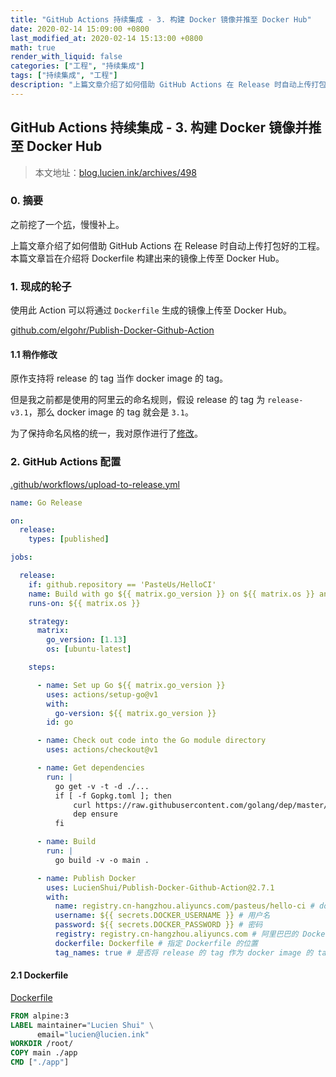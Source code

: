 ```yaml
---
title: "GitHub Actions 持续集成 - 3. 构建 Docker 镜像并推至 Docker Hub"
date: 2020-02-14 15:09:00 +0800
last_modified_at: 2020-02-14 15:13:00 +0800
math: true
render_with_liquid: false
categories: ["工程", "持续集成"]
tags: ["持续集成", "工程"]
description: "上篇文章介绍了如何借助 GitHub Actions 在 Release 时自动上传打包好的工程。本篇文章旨在介绍将 Dockerfile 构建出来的镜像上传至 Docker Hub。本文地址：blog.lucien.ink/archives/498"
---
```


## GitHub Actions 持续集成 - 3. 构建 Docker 镜像并推至 Docker Hub

> 本文地址：[blog.lucien.ink/archives/498][this]

### 0. 摘要

之前挖了一个[坑][keng]，慢慢补上。

上篇文章介绍了如何借助 GitHub Actions 在 Release 时自动上传打包好的工程。本篇文章旨在介绍将 Dockerfile 构建出来的镜像上传至 Docker Hub。

### 1. 现成的轮子

使用此 Action 可以将通过 `Dockerfile` 生成的镜像上传至 Docker Hub。

[github.com/elgohr/Publish-Docker-Github-Action][publish_docker]

#### 1.1 稍作修改

原作支持将 release 的 tag 当作 docker image 的 tag。

但是我之前都是使用的阿里云的命名规则，假设 release 的 tag 为 `release-v3.1`，那么 docker image 的 tag 就会是 `3.1`。

为了保持命名风格的统一，我对原作进行了[修改][modify]。

### 2. GitHub Actions 配置

[.github/workflows/upload-to-release.yml][upload_to_release]

```yml
name: Go Release

on:
  release:
    types: [published]

jobs:

  release:
    if: github.repository == 'PasteUs/HelloCI'
    name: Build with go ${{ matrix.go_version }} on ${{ matrix.os }} and upload
    runs-on: ${{ matrix.os }}

    strategy:
      matrix:
        go_version: [1.13]
        os: [ubuntu-latest]

    steps:

      - name: Set up Go ${{ matrix.go_version }}
        uses: actions/setup-go@v1
        with:
          go-version: ${{ matrix.go_version }}
        id: go

      - name: Check out code into the Go module directory
        uses: actions/checkout@v1

      - name: Get dependencies
        run: |
          go get -v -t -d ./...
          if [ -f Gopkg.toml ]; then
              curl https://raw.githubusercontent.com/golang/dep/master/install.sh | sh
              dep ensure
          fi

      - name: Build
        run: |
          go build -v -o main .

      - name: Publish Docker
        uses: LucienShui/Publish-Docker-Github-Action@2.7.1
        with:
          name: registry.cn-hangzhou.aliyuncs.com/pasteus/hello-ci # docker image 的名字
          username: ${{ secrets.DOCKER_USERNAME }} # 用户名
          password: ${{ secrets.DOCKER_PASSWORD }} # 密码
          registry: registry.cn-hangzhou.aliyuncs.com # 阿里巴巴的 Docker Hub
          dockerfile: Dockerfile # 指定 Dockerfile 的位置
          tag_names: true # 是否将 release 的 tag 作为 docker image 的 tag
```

#### 2.1 Dockerfile

[Dockerfile][dockerfile]

```dockerfile
FROM alpine:3
LABEL maintainer="Lucien Shui" \
      email="lucien@lucien.ink"
WORKDIR /root/
COPY main ./app
CMD ["./app"]
```

[this]: https://blog.lucien.ink/archives/498/
[keng]: https://blog.lucien.ink/archives/464/
[publish_docker]: https://github.com/elgohr/Publish-Docker-Github-Action
[upload_to_release]: https://github.com/LucienShui/HelloCI/blob/master/.github/workflows/upload-to-release.yml
[modify]: https://github.com/LucienShui/Publish-Docker-Github-Action/commit/ff95ce0e5c53c13a41831d4e6a509f0c7b697417
[dockerfile]: https://github.com/LucienShui/HelloCI/blob/master/Dockerfile

